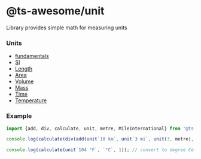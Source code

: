 @ts-awesome/unit
===

Library provides simple math for measuring units


### Units

* [fundamentals](./docs/fundamentals-units.md)
* [SI](./docs/SI-units.md)
* [Length](./docs/length-units.md)
* [Area](./docs/area-units.md)
* [Volume](./docs/volume-units.md)
* [Mass](./docs/mass-units.md)
* [Time](./docs/time-units.md)
* [Temperature](./docs/temperature-units.md)

### Example

```ts
import {add, div, calculate, unit, metre, MileInternational} from '@ts-awesome/unit';

console.log(calculate(div(add(unit`10 km`, unit`3 mi`, unit(3, metre), unit(.5, MileInternational)), unit`10 ft / m`), `m / s`, 5)); // calculate speed in metre per second

console.log(calculate(unit`104 °F`, `°C`, 1)); // convert to degree Celcius


```
